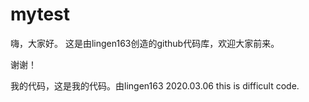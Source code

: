 # mytest

嗨，大家好。
这是由lingen163创造的github代码库，欢迎大家前来。

谢谢！

我的代码，这是我的代码。由lingen163 2020.03.06
this is difficult code.
